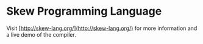 # Skew Programming Language

Visit [http://skew-lang.org/](http://skew-lang.org/) for more information and a live demo of the compiler.
